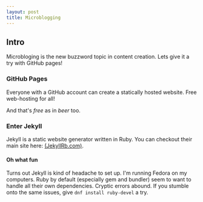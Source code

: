 ```yaml
---
layout: post
title: Microblogging
---
```


## Intro
Microbloging is the new buzzword topic in content creation. Lets give it a try with GitHub pages!


### GitHub Pages
Everyone with a GitHub account can create a statically hosted website. Free web-hosting for all!

And that's *free* as in *beer* too.

### Enter Jekyll
Jekyll is a static website generator written in Ruby. You can checkout their main site here: [(JekyllRb.com)](https://jekyllrb.com/).

#### Oh what fun

Turns out Jekyll is kind of headache to set up. 
I'm running Fedora on my computers. 
Ruby by default (especially gem and bundler) seem to want to handle all their own dependencies.
Cryptic errors abound. If you stumble onto the same issues, give `dnf install ruby-devel` a try.

